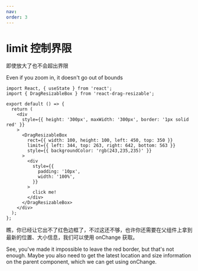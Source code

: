 ```yaml
---
nav:
order: 3
---
```


# limit 控制界限

即使放大了也不会超出界限

Even if you zoom in, it doesn't go out of bounds

```tsx
import React, { useState } from 'react';
import { DragResizableBox } from 'react-drag-resizable';

export default () => {
  return (
    <div
      style={{ height: '300px', maxWidth: '300px', border: '1px solid red' }}
    >
      <DragResizableBox
        rect={{ width: 100, height: 100, left: 450, top: 350 }}
        limit={{ left: 344, top: 263, right: 642, bottom: 563 }}
        style={{ backgroundColor: 'rgb(243,235,235)' }}
      >
        <div
          style={{
            padding: '10px',
            width: '100%',
          }}
        >
          click me!
        </div>
      </DragResizableBox>
    </div>
  );
};
```

瞧，你已经让它出不了红色边框了，不过这还不够，也许你还需要在父组件上拿到最新的位置、大小信息，我们可以使用 onChange 获取。

See, you've made it impossible to leave the red border, but that's not enough. Maybe you also need to get the latest location and size information on the parent component, which we can get using onChange.
